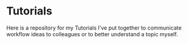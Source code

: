 # Tutorials

Here is a repository for my Tutorials I've put together to communicate workflow ideas to colleagues or to better understand a topic myself.
